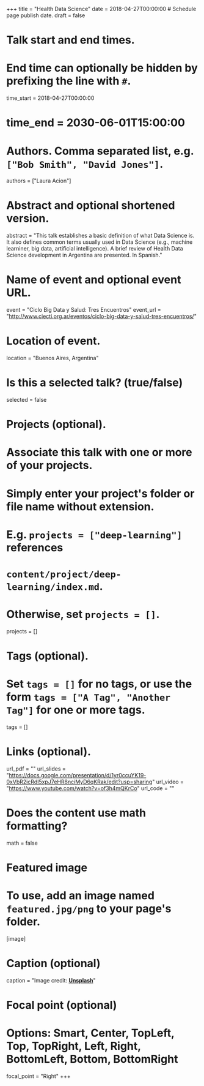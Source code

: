 +++
title = "Health Data Science"
date = 2018-04-27T00:00:00  # Schedule page publish date.
draft = false

# Talk start and end times.
#   End time can optionally be hidden by prefixing the line with `#`.
time_start = 2018-04-27T00:00:00
# time_end = 2030-06-01T15:00:00

# Authors. Comma separated list, e.g. `["Bob Smith", "David Jones"]`.
authors = ["Laura Acion"]

# Abstract and optional shortened version.
abstract = "This talk establishes a basic definition of what Data Science is. It also defines common terms usually used in Data Science (e.g., machine learniner, big data, artificial intelligence). A brief review of Health Data Science development in Argentina are presented. In Spanish."

# Name of event and optional event URL.
event = "Ciclo Big Data y Salud: Tres Encuentros"
event_url = "http://www.ciecti.org.ar/eventos/ciclo-big-data-y-salud-tres-encuentros/"

# Location of event.
location = "Buenos Aires, Argentina"

# Is this a selected talk? (true/false)
selected = false

# Projects (optional).
#   Associate this talk with one or more of your projects.
#   Simply enter your project's folder or file name without extension.
#   E.g. `projects = ["deep-learning"]` references 
#   `content/project/deep-learning/index.md`.
#   Otherwise, set `projects = []`.
projects = []

# Tags (optional).
#   Set `tags = []` for no tags, or use the form `tags = ["A Tag", "Another Tag"]` for one or more tags.
tags = []

# Links (optional).
url_pdf = ""
url_slides = "https://docs.google.com/presentation/d/1yr0ccuYK19-0xVbR2icRdI5xpJ7eHR8nciMyD6qKRak/edit?usp=sharing"
url_video = "https://www.youtube.com/watch?v=of3h4mQKrCo"
url_code = ""

# Does the content use math formatting?
math = false

# Featured image
# To use, add an image named `featured.jpg/png` to your page's folder. 
[image]
  # Caption (optional)
  caption = "Image credit: [**Unsplash**](https://unsplash.com/photos/bzdhc5b3Bxs)"

  # Focal point (optional)
  # Options: Smart, Center, TopLeft, Top, TopRight, Left, Right, BottomLeft, Bottom, BottomRight
  focal_point = "Right"
+++
